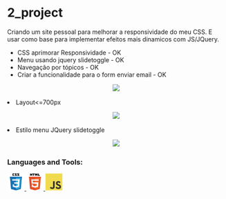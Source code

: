 # 2_project

<p>Criando um site pessoal para melhorar a responsividade do meu CSS. E usar como base para implementar efeitos mais dinamicos com JS/JQuery.</p>
<ul>
  <li>CSS aprimorar Responsividade  - OK</li>
  <li>Menu usando jquery slidetoggle - OK</li>
  <li>Navegação por tópicos - OK</li>
  <li>Criar a funcionalidade para o form enviar email - OK</li>
  
</ul>

<p align=center><img src="https://github.com/cdsalema/PersonalSite_template/blob/master/Assets/images/layoutbase1.png"/></p>
<li>Layout<=700px</li>
<p align=center><img src="https://github.com/cdsalema/PersonalSite_template/blob/master/Assets/images/layoutbase_responsivoNovo.png" width="475"/></p>
<li>Estilo menu JQuery slidetoggle </li>
<p align=center><img src="https://github.com/cdsalema/PersonalSite_template/blob/master/Assets/images/layoutbase_responsivo2.png" width="475"/></p>



<h3 align="left">Languages and Tools:</h3>
<p align="left"><a href="https://www.w3schools.com/css/" target="_blank" rel="noreferrer"> 
<img src="https://raw.githubusercontent.com/devicons/devicon/master/icons/css3/css3-original-wordmark.svg" alt="css3" width="40" height="40"/> </a>
<a href="https://www.w3.org/html/" target="_blank" rel="noreferrer">
<img src="https://raw.githubusercontent.com/devicons/devicon/master/icons/html5/html5-original-wordmark.svg" alt="html5" width="40" height="40"/> </a>
<a href="https://developer.mozilla.org/en-US/docs/Web/JavaScript" target="_blank" rel="noreferrer"> 
<img src="https://raw.githubusercontent.com/devicons/devicon/master/icons/javascript/javascript-original.svg" alt="javascript" width="40" height="40"/> </a>
